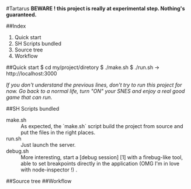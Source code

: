 #Tartarus
**BEWARE ! this project is really at experimental step.
Nothing's guaranteed.**

##Index
1. Quick start
2. SH Scripts bundled
3. Source tree
4. Workflow

##Quick start
    $ cd my/project/diretory
    $ ./make.sh
    $ ./run.sh
→ http://localhost:3000

*If you don't understand the previous lines, don't try to run this project for now. Go back to a normal life, turn "ON" your SNES and enjoy a real good game that can run.*

##SH Scripts bundled
<dl>
<dt>make.sh</dt>
<dd>As expected, the `make.sh` script build the project from source and put the files in the right places.</dd>
<dt>run.sh</dt>
<dd>Just launch the server.</dd>
<dt>debug.sh</dt>
<dd>More interesting, start a [debug session]  [1] with a firebug-like tool, able to set breakpoints directly in the application (OMG I'm in love with node-inspector !) .</dd>
</dl>

##Source tree
##Workflow

[1]: http://localhost:8080/debug?port=5858 "debug session"